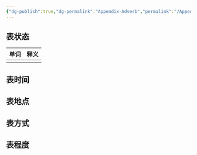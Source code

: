 ```yaml
---
{"dg-publish":true,"dg-permalink":"Appendix-Adverb","permalink":"/Appendix-Adverb/","dgPassFrontmatter":true}
---
```



## 表状态
| 单词  | 释义  |
| --- | --- |
|     |     |

## 表时间


## 表地点


## 表方式



## 表程度


